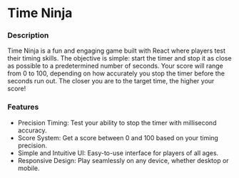 # Time Ninja

### Description

Time Ninja is a fun and engaging game built with React where players test their timing skills. The objective is simple: start the timer and stop it as close as possible to a predetermined number of seconds. Your score will range from 0 to 100, depending on how accurately you stop the timer before the seconds run out. The closer you are to the target time, the higher your score!

### Features

- Precision Timing: Test your ability to stop the timer with millisecond accuracy.
- Score System: Get a score between 0 and 100 based on your timing precision.
- Simple and Intuitive UI: Easy-to-use interface for players of all ages.
- Responsive Design: Play seamlessly on any device, whether desktop or mobile.
